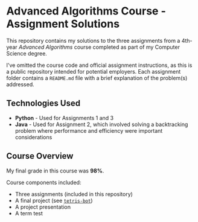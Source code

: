 # Advanced Algorithms Course - Assignment Solutions

This repository contains my solutions to the three assignments from a 4th-year *Advanced Algorithms* course completed as part of my Computer Science degree.

I've omitted the course code and official assignment instructions, as this is a public repository intended for potential employers. Each assignment folder contains a `README.md` file with a brief explanation of the problem(s) addressed.

## Technologies Used

- **Python** - Used for Assignments 1 and 3
- **Java** - Used for Assignment 2, which involved solving a backtracking problem where performance and efficiency were important considerations

## Course Overview

My final grade in this course was **98%**.

Course components included:
- Three assignments (included in this repository)
- A final project (see [`tetris-bot`](../tetris-bot))
- A project presentation
- A term test
